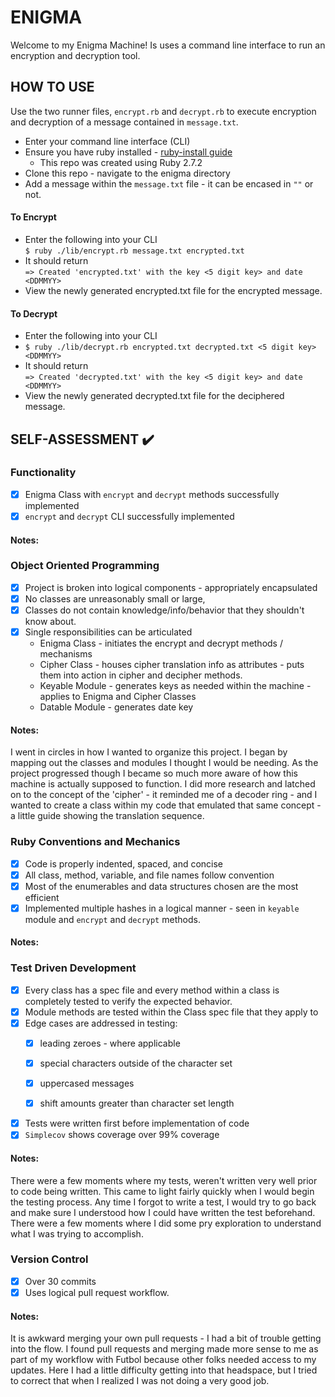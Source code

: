 # ENIGMA

Welcome to my Enigma Machine!
Is uses a command line interface to run an encryption and decryption tool.


## HOW TO ‍USE

Use the two runner files, `encrypt.rb` and `decrypt.rb` to execute
encryption and decryption of a message contained in `message.txt`.

- Enter your command line interface (CLI)
- Ensure you have ruby installed - [ruby-install guide](https://www.ruby-lang.org/en/documentation/installation/)
  - This repo was created using Ruby 2.7.2
- Clone this repo - navigate to the enigma directory
- Add a message within the `message.txt` file - it can be encased in `""` or not.
#### To Encrypt
- Enter the following into your CLI  <br>
`$ ruby ./lib/encrypt.rb message.txt encrypted.txt`
- It should return <br>
`=> Created 'encrypted.txt' with the key <5 digit key> and date <DDMMYY>`
- View the newly generated encrypted.txt file for the encrypted message.
#### To Decrypt
- Enter the following into your CLI  <br>
- `$ ruby ./lib/decrypt.rb encrypted.txt decrypted.txt <5 digit key> <DDMMYY>`
- It should return <br>
`=> Created 'decrypted.txt' with the key <5 digit key> and date <DDMMYY>`
- View the newly generated decrypted.txt file for the deciphered message.



## SELF-ASSESSMENT ✔️


  ### Functionality
  - [x] Enigma Class with `encrypt` and `decrypt` methods successfully implemented
  - [x] `encrypt` and `decrypt` CLI successfully implemented

  #### Notes:

  ### Object Oriented Programming
  - [x] Project is broken into logical components - appropriately encapsulated
  - [x] No classes are unreasonably small or large,
  - [x] Classes do not contain knowledge/info/behavior that they shouldn't know about.
  - [x] Single responsibilities can be articulated
      - Enigma Class - initiates the encrypt and decrypt methods / mechanisms
      - Cipher Class - houses cipher translation info as attributes - puts them into action in cipher and decipher methods.
      - Keyable Module - generates keys as needed within the machine - applies to Enigma and Cipher Classes
      - Datable Module - generates date key

  #### Notes:
  I went in circles in how I wanted to organize this project. I began by mapping out the classes and modules I thought I would be needing. As the project progressed though I became so much more aware of how this machine is actually supposed to function. I did more research and latched on to the concept of the 'cipher' - it reminded me of a decoder ring - and I wanted to create a class within my code that emulated that same concept - a little guide showing the translation sequence.

  ### Ruby Conventions and Mechanics
  - [x] Code is properly indented, spaced, and concise
  - [x] All class, method, variable, and file names follow convention
  - [x] Most of the enumerables and data structures chosen are the most efficient
  - [x] Implemented multiple hashes in a logical manner - seen in `keyable` module and `encrypt` and `decrypt` methods.

  #### Notes:

  ### Test Driven Development
  - [x] Every class has a spec file and every method within a class is completely
  tested to verify the expected behavior.
  - [x] Module methods are tested within the Class spec file that they apply to
  - [x] Edge cases are addressed in testing:
    - [x] leading zeroes - where applicable
    - [x] special characters outside of the character set
    - [x] uppercased messages
    - [x] shift amounts greater than character set length


  - [x] Tests were written first before implementation of code
  - [x] `Simplecov` shows coverage over 99% coverage

  #### Notes:
  There were a few moments where my tests, weren't written very well prior to code being written. This came to light fairly quickly when I would begin the testing process. Any time I forgot to write a test, I would try to go back and make sure I understood how I could have written the test beforehand. There were a few moments where I did some pry exploration to understand what I was trying to accomplish.

  ### Version Control
  - [x] Over 30 commits
  - [x] Uses logical pull request workflow.

  #### Notes:
  It is awkward merging your own pull requests - I had a bit of trouble getting into the flow. I found pull requests and merging made more sense to me as part of my workflow with Futbol because other folks needed access to my updates. Here I had a little difficulty getting into that headspace, but I tried to correct that when I realized I was not doing a very good job.



